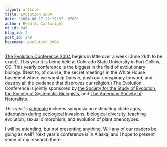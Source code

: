 ```yaml
---
layout: article
title: Evolution 2004
date: '2004-06-17 22:19:37 -0700'
author: Reed A. Cartwright
mt_id: 249
blog_id: 2
post_id: 249
basename: evolution_2004
---
```

<img src="{{ site.baseurl }}/uploads/2005/evolution2004.GIF" alt="" style="float:left;" />[The Evolution Conference 2004](http://evolution04.biology.colostate.edu/) begins in little over a week (June 26th to be exact).  This year it is being held at Colorado State University in Fort Collins, CO.  This yearly conference is the biggest in the field of evolutionary biology.  (Next to, of course, the secret meetings in the White House basement where we worship Darwin, push our conspiracy forward, and destroy all the evidence that disproves our religion.)   The Evolution Conference is jointly sponsored by [the Society for the Study of Evolution](http://lsvl.la.asu.edu/evolution/), [the Society of Systematic Biologists](http://systbiol.org/), and [The American Society of Naturalists](http://www.amnat.org/).

This year's [schedule](http://evolution04.biology.colostate.edu/schedule.html) includes symposia on estimating clade ages, adaptation during ecological invasions, biological diversity, teaching evolution, sexual dimorphism, and evolution of plant phenotypes.

I will be attending, but not presenting anything.  Will any of our readers be going as well?   Next year's conference is in Alaska, and I hope to present some of my research there.
